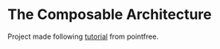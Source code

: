 # The Composable Architecture

Project made following [tutorial](https://pointfreeco.github.io/swift-composable-architecture/main/tutorials/meetcomposablearchitecture/) from pointfree.
